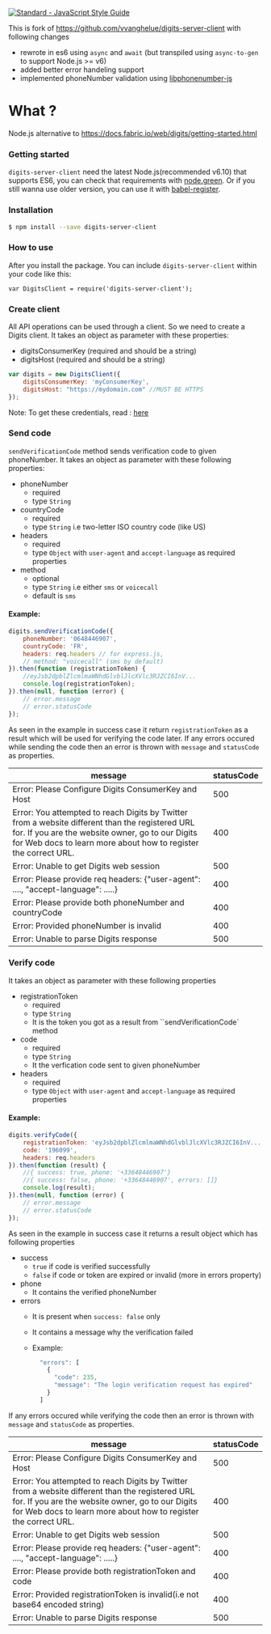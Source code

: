 [![Standard - JavaScript Style Guide](https://img.shields.io/badge/code_style-standard-brightgreen.svg)](http://standardjs.com/)

This is fork of https://github.com/vvanghelue/digits-server-client with following changes
- rewrote in es6 using `async` and `await` (but transpiled using `async-to-gen` to support Node.js >= v6)
- added better error handeling support
- implemented phoneNumber validation using [libphonenumber-js](https://www.npmjs.com/package/libphonenumber-js)

# What ?
Node.js alternative to https://docs.fabric.io/web/digits/getting-started.html

### Getting started

`digits-server-client` need the latest Node.js(recommended v6.10) that supports ES6, you can check that requirements with [node.green](https://node.green). Or if you still wanna use older version, you can use it with [babel-register](https://babeljs.io/docs/usage/babel-register/).

### Installation

```sh
$ npm install --save digits-server-client
```

### How to use
After you install the package. You can include `digits-server-client` within your code like this:

```jss
var DigitsClient = require('digits-server-client');
```

### Create client
All API operations can be used through a client. So we need to create a Digits client. It takes an object as parameter with these properties:

- digitsConsumerKey (required and should be a string)
- digitsHost (required and should be a string)

```js
var digits = new DigitsClient({
	digitsConsumerKey: 'myConsumerKey',
	digitsHost: "https://mydomain.com" //MUST BE HTTPS
});
```
Note: To get these credentials, read : [here](https://docs.fabric.io/web/digits/getting-started.html)


### Send code
`sendVerificationCode` method sends verification code to given phoneNumber. It takes an object as parameter with these following properties:

- phoneNumber
	- required
	- type `String`
- countryCode 
	- required
	- type `String` i.e two-letter ISO country code (like US)
- headers 
	- required
	- type `Object` with `user-agent` and `accept-language` as required properties
- method
	- optional
	- type `String` i.e either `sms` or `voicecall`
	- default is `sms`

#### Example:
```js
digits.sendVerificationCode({
	phoneNumber: '0648446907',
	countryCode: 'FR',
	headers: req.headers // for express.js,
	// method: "voicecall" (sms by default)
}).then(function (registrationToken) {
	//eyJsb2dpblZlcmlmaWNhdGlvblJlcXVlc3RJZCI6InV...
	console.log(registrationToken);
}).then(null, function (error) {
	// error.message
	// error.statusCode
});
```
As seen in the example in success case it return `registrationToken` as a result which will be used for verifying the code later. If any errors occured while sending the code then an error is thrown with `message` and `statusCode` as properties. 

| message | statusCode |
|---------| -----------|
|Error: Please Configure Digits ConsumerKey and Host| 500|
|Error: You attempted to reach Digits by Twitter from a website different than the registered URL for. If you are the website owner, go to our Digits for Web docs to learn more about how to register the correct URL.| 400 |
|Error: Unable to get Digits web session| 500|
|Error: Please provide req headers: {"user-agent": ...., "accept-language": .....}| 400|
|Error: Please provide both phoneNumber and countryCode| 400|
|Error: Provided phoneNumber is invalid| 400|
|Error: Unable to parse Digits response| 500|


### Verify code
It takes an object as parameter with these following properties

- registrationToken
	- required
	-  type `String`
	- It is the token you got as a result from ``sendVerificationCode` method
- code
	- required
	- type `String`
	- It the verfication code sent to given phoneNumber
- headers
	- required
	- type `Object` with `user-agent` and `accept-language` as required properties

#### Example:

```js
digits.verifyCode({
	registrationToken: 'eyJsb2dpblZlcmlmaWNhdGlvblJlcXVlc3RJZCI6InV...',
	code: '196099',
	headers: req.headers
}).then(function (result) {
	//{ success: true, phone: '+33648446907'}
	//{ success: false, phone: '+33648446907', errors: []}
	console.log(result);
}).then(null, function (error) {
	// error.message
	// error.statusCode
});
```
As seen in the example in success case it returns a result object which has following properties

- success
	- `true` if code is verified successfully
	- `false` if code or token are expired or invalid (more in errors property)
- phone
	- It contains the verified phoneNumber
- errors
	- It is present when `success: false` only
	- It contains a message why the verification failed
	- Example:
		
		```js
		  "errors": [
		    {
		      "code": 235,
		      "message": "The login verification request has expired"
		    }
		  ]
		```

If any errors occured while verifying the code then an error is thrown with `message` and `statusCode` as properties. 

| message | statusCode |
|---------| -----------|
|Error: Please Configure Digits ConsumerKey and Host| 500|
|Error: You attempted to reach Digits by Twitter from a website different than the registered URL for. If you are the website owner, go to our Digits for Web docs to learn more about how to register the correct URL.| 400 |
|Error: Unable to get Digits web session| 500|
|Error: Please provide req headers: {"user-agent": ...., "accept-language": .....}| 400|
|Error: Please provide both registrationToken and code| 400|
|Error: Provided registrationToken is invalid(i.e not base64 encoded string)| 400|
|Error: Unable to parse Digits response| 500|